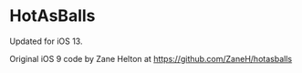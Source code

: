 # HotAsBalls

Updated for iOS 13.

Original iOS 9 code by Zane Helton at https://github.com/ZaneH/hotasballs

